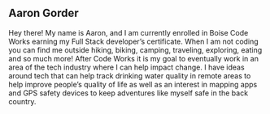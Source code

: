 ## Aaron Gorder ##


Hey there! 
  My name is Aaron, and I am currently enrolled in Boise Code Works earning my Full Stack developer’s certificate. When I am not coding you can find me outside hiking, biking, camping, traveling, exploring, eating and so much more! 
  After Code Works it is my goal to eventually work in an area of the tech industry where I can help impact change. I have ideas around tech that can help track drinking water quality in remote areas to help improve people’s quality of life as well as an interest in mapping apps and GPS safety devices to keep adventures like myself safe in the back country.




